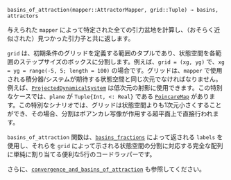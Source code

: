 ```
basins_of_attraction(mapper::AttractorMapper, grid::Tuple) → basins, attractors
```

与えられた `mapper` によって特定された全ての引力盆地を計算し、（おそらく近似された）見つかった引力子と共に返します。

`grid` は、初期条件のグリッドを定義する範囲のタプルであり、状態空間を各範囲のステップサイズのボックスに分割します。例えば、`grid = (xg, yg)` で、`xg = yg = range(-5, 5; length = 100)` の場合です。グリッドは、`mapper` で使用される積分器/システムが期待する状態空間と同じ次元でなければなりません。例えば、[`ProjectedDynamicalSystem`](@ref) は低次元の射影に使用できます。この特別なケースでは、`plane` が `Tuple{Int, <: Real}` である [`PoincareMap`](@ref) があります。この特別なシナリオでは、グリッドは状態空間よりも1次元小さくすることができ、その場合、分割はポアンカレ写像が作用する超平面上で直接行われます。

`basins_of_attraction` 関数は、[`basins_fractions`](@ref) によって返される `labels` を使用し、それらを `grid` によって示される状態空間の分割に対応する完全な配列に単純に割り当てる便利な5行のコードラッパーです。

さらに、[`convergence_and_basins_of_attraction`](@ref) も参照してください。
